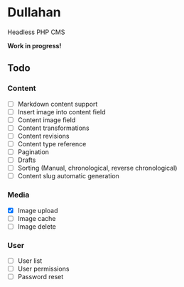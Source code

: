 # Dullahan
Headless PHP CMS

**Work in progress!**

## Todo

### Content

- [ ] Markdown content support
- [ ] Insert image into content field
- [ ] Content image field
- [ ] Content transformations
- [ ] Content revisions
- [ ] Content type reference
- [ ] Pagination
- [ ] Drafts
- [ ] Sorting (Manual, chronological, reverse chronological)
- [ ] Content slug automatic generation

### Media

- [x] Image upload
- [ ] Image cache
- [ ] Image delete

### User

- [ ] User list
- [ ] User permissions
- [ ] Password reset
